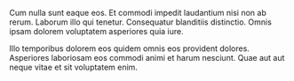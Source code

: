 Cum nulla sunt eaque eos. Et commodi impedit laudantium nisi non ab rerum. Laborum illo qui tenetur. Consequatur blanditiis distinctio. Omnis ipsam dolorem voluptatem asperiores quia iure.
 Illo temporibus dolorem eos quidem omnis eos provident dolores. Asperiores laboriosam eos commodi animi et harum nesciunt. Quae aut aut neque vitae et sit voluptatem enim.